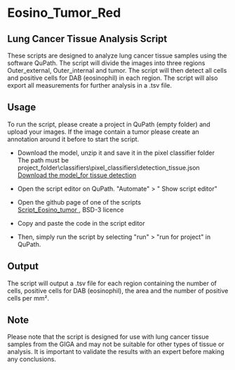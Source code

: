 # Eosino_Tumor_Red
## Lung Cancer Tissue Analysis Script

These scripts are designed to analyze lung cancer tissue samples using the software QuPath. The script will divide the images into three regions Outer_external, Outer_internal and tumor. The script will then detect all cells and positive cells for DAB (eosinophil) in each region. The script will also export all measurements for further analysis in a .tsv file.

## Usage

To run the script, please create a project in QuPath (empty folder) and upload your images. If the image contain a tumor please create an annotation around it before to start the script.
* Download the model, unzip it and save it in the pixel classifier folder </br> 
The path must be project_folder\classifiers\pixel_classifiers\detection_tissue.json  </br>
[Download the model_for tissue detection ](https://github.com/AlexHego/Eosino_Tumor_Red/blob/main/detection_tissue.zip) </br>

* Open the script editor on QuPath. "Automate" > " Show script editor" </br>
* Open the github page of one of the scripts </br>
[ Script_Eosino_tumor ](https://github.com/AlexHego/Eosino_Tumor_Red/blob/main/Script_Eosino_Tumor_Red_chromogen.groovy) , BSD-3 licence </br>

* Copy and paste the code in the script editor
* Then, simply run the script by selecting "run" > "run for project" in QuPath.


## Output

The script will output a .tsv file for each region containing the number of cells, positive cells for DAB (eosinophil), the area and the number of positive cells per mm².

## Note

Please note that the script is designed for use with lung cancer tissue samples from the GIGA and may not be suitable for other types of tissue or analysis. It is important to validate the results with an expert before making any conclusions.




